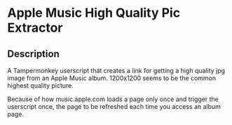 # Apple Music High Quality Pic Extractor

## Description

A Tampermonkey userscript that creates a link for getting a high quality jpg image from an Apple Music album. 1200x1200 seems to be the common highest quality picture. 

Because of how music.apple.com loads a page only once and trigger the userscript once, the page to be refreshed each time you access an album page.